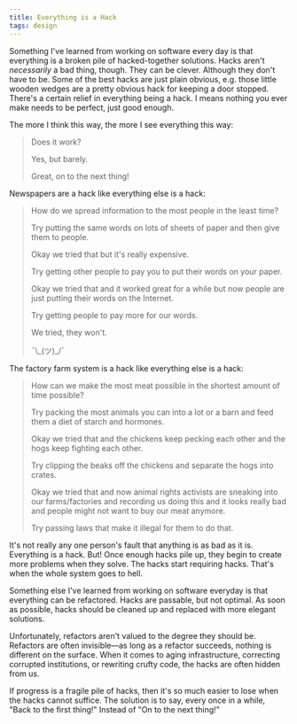 ```yaml
---
title: Everything is a Hack
tags: design
---
```


Something I've learned from working on software every day is that everything is a broken pile of hacked-together solutions.
Hacks aren't _necessarily_ a bad thing, though.
They can be clever.
Although they don't have to be.
Some of the best hacks are just plain obvious, e.g. those little wooden wedges are a pretty obvious hack for keeping a door stopped.
There's a certain relief in everything being a hack.
I means nothing you ever make needs to be perfect, just good enough.

The more I think this way, the more I see everything this way:

<blockquote class="dialog">
    <p class="call">Does it work?</p>
    <p class="response">Yes, but barely.</p>
    <p class="call">Great, on to the next thing!</p>
</blockquote>

Newspapers are a hack like everything else is a hack:

<blockquote class="dialog">
    <p class="call">How do we spread information to the most people in the least time?</p>
    <p class="response">Try putting the same words on lots of sheets of paper and then give them to people.</p>
    <p class="call">Okay we tried that but it's really expensive.</p>
    <p class="response">Try getting other people to pay you to put their words on your paper.</p>
    <p class="call">Okay we tried that and it worked great for a while but now people are just putting their words on the Internet.</p>
    <p class="response">Try getting people to pay more for our words.</p>
    <p class="call">We tried, they won't.</p>
    <p class="response">¯\_(ツ)_/¯</p>
</blockquote>

The factory farm system is a hack like everything else is a hack:

<blockquote class="dialog">
    <p class="call">How can we make the most meat possible in the shortest amount of time possible?</p>
    <p class="response">Try packing the most animals you can into a lot or a barn and feed them a diet of starch and hormones.</p>
    <p class="call">Okay we tried that and the chickens keep pecking each other and the hogs keep fighting each other.</p>
    <p class="response">Try clipping the beaks off the chickens and separate the hogs into crates.</p>
    <p class="call">Okay we tried that and now animal rights activists are sneaking into our farms/factories and recording us doing this and it looks really bad and people might not want to buy our meat anymore.</p>
    <p class="response">Try passing laws that make it illegal for them to do that.</p>
</blockquote>

It's not really any one person's fault that anything is as bad as it is.
Everything is a hack.
But!
Once enough hacks pile up, they begin to create more problems when they solve.
The hacks start requiring hacks.
That's when the whole system goes to hell.

Something else I've learned from working on software everyday is that everything can be refactored.
Hacks are passable, but not optimal.
As soon as possible, hacks should be cleaned up and replaced with more elegant solutions.

Unfortunately, refactors aren't valued to the degree they should be.
Refactors are often invisible—as long as a refactor succeeds, nothing is different on the surface.
When it comes to aging infrastructure, correcting corrupted institutions, or rewriting crufty code, the hacks are often hidden from us.

If progress is a fragile pile of hacks, then it's so much easier to lose when the hacks cannot suffice.
The solution is to say, every once in a while, "Back to the first thing!"
Instead of "On to the next thing!"

